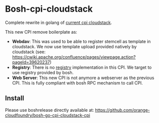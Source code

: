 # Bosh-cpi-cloudstack

Complete rewrite in golang of [current cpi cloudstack](https://github.com/cloudfoundry-community/bosh-cloudstack-cpi-core/).

This new CPI remove boilerplate as:
- **Webdav**: This was used to be able to register stemcell as template in cloudstack.
We now use template upload provided natively by cloudstack (see: https://cwiki.apache.org/confluence/pages/viewpage.action?pageId=39620237)
- **Registry**: There is no [registry](https://bosh.io/docs/bosh-components/#registry) implementation in this CPI.
We target to use registry provided by bosh.
- **Web Server**: This new CPI is not anymore a webserver as the previous CPI. This is fully compliant with bosh RPC mechanism to call CPI.

## Install

Please use boshrelease directly available at: https://github.com/orange-cloudfoundry/bosh-go-cpi-cloudstack-cpi